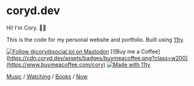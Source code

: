 # coryd.dev

Hi! I'm Cory. 👋🏻

This is the code for my personal website and portfolio. Built using [11ty](https://www.11ty.dev).

[![Follow @cory@social.lol on Mastodon](https://cdn.coryd.dev/assets/badges/mastodon.png?class=w200)](https://social.lol/@cory) [![Buy me a Coffee](https://cdn.coryd.dev/assets/badges/buymeacoffee.png?class=w200](https://www.buymeacoffee.com/cory) [![Made with 11ty](https://cdn.coryd.dev/assets/badges/eleventy.png?class=w200)](https://eleventy.dev)

[Music](https://coryd.dev/music) / [Watching](https://coryd.dev/watching) / [Books](https://coryd.dev/books) / [Now](https://coryd.dev/now)
